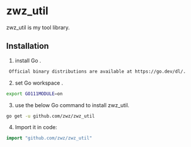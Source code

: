 # zwz_util
zwz_util is my tool library.
## Installation

1. install Go .
```sh
 Official binary distributions are available at https://go.dev/dl/.
```
2. set Go workspace .

```sh
export GO111MODULE=on
```

3. use the below Go command to install zwz_util.

```sh
go get -u github.com/zwz/zwz_util
```

4. Import it in code:

```go
import "github.com/zwz/zwz_util"
```

